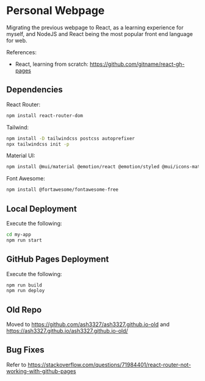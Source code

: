 # Personal Webpage

Migrating the previous webpage to React, as a learning experience for myself, and NodeJS and React being the most popular front end language for web.

References:
* React, learning from scratch: https://github.com/gitname/react-gh-pages

## Dependencies

<!-- NextJS:
```bash
npm install next react react-dom
``` -->
React Router:
```bash
npm install react-router-dom
```

Tailwind:
```bash
npm install -D tailwindcss postcss autoprefixer
npx tailwindcss init -p
```

Material UI:
```bash
npm install @mui/material @emotion/react @emotion/styled @mui/icons-material @mui/lab
```

Font Awesome:
```bash
npm install @fortawesome/fontawesome-free
```

## Local Deployment

Execute the following:
```bash
cd my-app
npm run start
```

## GitHub Pages Deployment

Execute the following:
```bash
npm run build
npm run deploy
```

## Old Repo

Moved to https://github.com/ash3327/ash3327.github.io-old and https://ash3327.github.io/ash3327.github.io-old/

## Bug Fixes

Refer to https://stackoverflow.com/questions/71984401/react-router-not-working-with-github-pages